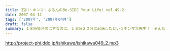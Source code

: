 ```yaml
---
title: 石川・ホンマ・ぶるんのBe-SIDE Your Life! vol.49-2
date: 2007-04-12
tags: ['2007年', '2007年04月']
draft: false
summary: １８時集合のはずなのに、１８時２０分に起床したというホンマ大先生！！そんなホンマさんはギターを担ぎながらの登場！そして、収録終了後はそそくさと、スタジオをあとに・・・筆を走らせながらも、バンドマンとしてのギターさばきも忘れないところがミステリアス。「貸しスタジオ」にでも行ったのでしょうか・・・NAMAE
---
```


http://project-phi.ddo.jp/ishikawa/ishikawa049_2.mp3
